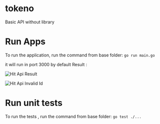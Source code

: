 # tokeno
Basic API without library

# Run Apps

To run the application, run the command from base folder:
```go run main.go```

it will run in port 3000 by default
Result :

![Hit Api Result](hitTest1.png)

![Hit Api Invalid Id](hitTest2.png)

# Run unit tests

To run the tests , run the command from base folder:
```go test ./...```

